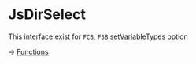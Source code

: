 # JsDirSelect

This interface exist for `FCB`, `FSB` [setVariableTypes](https://github.com/puutaro/CommandClick/blob/master/md/developer/set_variable_types.md) option 

-> [Functions](https://github.com/puutaro/CommandClick/tree/master/md/developer/js_interface/functions/edit/JsDirSelect)

